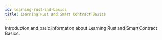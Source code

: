 ```yaml
---
id: learning-rust-and-basics
title: Learning Rust and Smart Contract Basics
---
```


[comment]: # (mx-abstract)

Introduction and basic information about Learning Rust and Smart Contract Basics.

[comment]: # (mx-context-auto)
